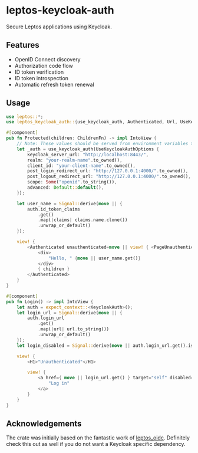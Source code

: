 # leptos-keycloak-auth

Secure Leptos applications using Keycloak.

## Features

- OpenID Connect discovery
- Authorization code flow
- ID token verification
- ID token introspection
- Automatic refresh token renewal

## Usage

```rust
use leptos::*;
use leptos_keycloak_auth::{use_keycloak_auth, Authenticated, Url, UseKeycloakAuthOptions};

#[component]
pub fn Protected(children: ChildrenFn) -> impl IntoView {
    // Note: These values should be served from environment variables to be overwritten in production.
    let _auth = use_keycloak_auth(UseKeycloakAuthOptions {
        keycloak_server_url: "http://localhost:8443/",
        realm: "your-realm-name".to_owned(),
        client_id: "your-client-name".to_owned(),
        post_login_redirect_url: "http://127.0.0.1:4000/".to_owned(),
        post_logout_redirect_url: "http://127.0.0.1:4000/".to_owned(),
        scope: Some("openid".to_string()),
        advanced: Default::default(),
    });

    let user_name = Signal::derive(move || {
        auth.id_token_claims
            .get()
            .map(|claims| claims.name.clone())
            .unwrap_or_default()
    });

    view! {
        <Authenticated unauthenticated=move || view! { <PageUnauthenticated /> }>
            <div>
                "Hello, " {move || user_name.get()}
            </div>
            { children }
        </Authenticated>
    }
}

#[component]
pub fn Login() -> impl IntoView {
    let auth = expect_context::<KeycloakAuth>();
    let login_url = Signal::derive(move || {
        auth.login_url
            .get()
            .map(|url| url.to_string())
            .unwrap_or_default()
    });
    let login_disabled = Signal::derive(move || auth.login_url.get().is_none());

    view! {
        <H1>"Unauthenticated"</H1>

        view! {
            <a href={ move || login_url.get() } target="self" disabled={ move || login_disabled.get() }>
                "Log in"
            </a>
        }
    }
}

```

## Acknowledgements

The crate was initially based on the fantastic work of [leptos_oidc](https://gitlab.com/kerkmann/leptos_oidc).
Definitely check this out as well if you do not want a Keycloak specific dependency.

